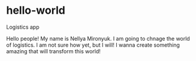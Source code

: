 # hello-world
Logistics app

Hello people!
My name is Nellya Mironyuk. I am going to chnage the world of logistics. I am not sure how yet, but I will! 
I wanna create something amazing that will transform this world!
